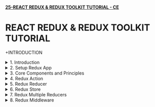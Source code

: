 #### [25-REACT REDUX & REDUX TOOLKIT TUTORIAL - CE](/courses/react/25.md)

# REACT REDUX & REDUX TOOLKIT TUTORIAL

+INTRODUCTION

<details>
  <summary>1. Introduction </summary>

# Introduction

![image](https://github.com/omeatai/My-Tutorials/assets/32337103/e74a4afe-5158-4508-b65e-fcee26ed4d9b)
![image](https://github.com/omeatai/My-Tutorials/assets/32337103/793a173f-2543-4a90-beaf-ca9c401242cb)
![image](https://github.com/omeatai/My-Tutorials/assets/32337103/29106b39-ede6-4c0e-9619-bccedfd92daf)
![image](https://github.com/omeatai/My-Tutorials/assets/32337103/2b810a2e-4ce5-435b-8220-5ec7cc3671fe)
![image](https://github.com/omeatai/My-Tutorials/assets/32337103/c6376c93-26f0-403d-94b6-f53d6ac260dc)
![image](https://github.com/omeatai/My-Tutorials/assets/32337103/bfb3c175-c789-49f6-9e36-b9a51e8ee66e)
![image](https://github.com/omeatai/My-Tutorials/assets/32337103/06a150bf-ec24-4af7-95d9-50b2a775fcac)
![image](https://github.com/omeatai/My-Tutorials/assets/32337103/4d8886e0-7e0d-4323-8361-6ddf59603593)
![image](https://github.com/omeatai/My-Tutorials/assets/32337103/6acd3c37-91fe-41d0-8bf9-ccd14e806a5b)
![image](https://github.com/omeatai/My-Tutorials/assets/32337103/08121a77-f49f-4d3c-9181-c6121fa90d91)
![image](https://github.com/omeatai/My-Tutorials/assets/32337103/5fc0d88f-0287-4d3e-a955-4be1f5ba7133)
![image](https://github.com/omeatai/My-Tutorials/assets/32337103/3dfe4971-6f34-47ab-8c2a-c178c9a3b872)
![image](https://github.com/omeatai/My-Tutorials/assets/32337103/1613ca54-e68e-45c6-b477-6a77b966ee32)
![image](https://github.com/omeatai/My-Tutorials/assets/32337103/f1ff788c-52d8-4bd7-9155-2f55b0cebc1b)

# #END</details>

<details>
  <summary>2. Setup Redux App </summary>

# Setup Redux App

### [https://github.com/omeatai/x-react-ecommerce/commit/19af64a0cf8789347e5ee2f916a2150f1ef04047](https://github.com/omeatai/x-react-ecommerce/commit/19af64a0cf8789347e5ee2f916a2150f1ef04047)

# Initialize npm 

```jsb
 npm init --yes
```

# Install redux

```jsb
npm install redux
```

<img width="1010" alt="image" src="https://github.com/omeatai/My-Tutorials/assets/32337103/5999fcf2-34c5-4787-89c5-d7b6246c68dc">

# #END</details>

<details>
  <summary>3. Core Components and Principles </summary>

# Core Components and Principles

![image](https://github.com/omeatai/My-Tutorials/assets/32337103/3a00765e-e0e0-44e3-8abc-a384114436bb)
![image](https://github.com/omeatai/My-Tutorials/assets/32337103/b6858240-fe8f-4553-aa89-309659780f82)
![image](https://github.com/omeatai/My-Tutorials/assets/32337103/e3827376-f913-43eb-9935-b4d5b490b5ee)
![image](https://github.com/omeatai/My-Tutorials/assets/32337103/65d47ac7-f41a-4c06-af51-eb4c376f8428)
![image](https://github.com/omeatai/My-Tutorials/assets/32337103/c00c9904-f77e-45d7-86f1-d92d60f5c70c)
![image](https://github.com/omeatai/My-Tutorials/assets/32337103/2703a8d8-094b-426d-bf90-b6e03c7a5976)

# #END</details>

<details>
  <summary>4. Redux Action </summary>

# Redux Action

### [https://github.com/omeatai/x-react-ecommerce/commit/47ed160d4c049eaa12e1342fc74536bb6be82627](https://github.com/omeatai/x-react-ecommerce/commit/47ed160d4c049eaa12e1342fc74536bb6be82627)

![image](https://github.com/omeatai/My-Tutorials/assets/32337103/e4a5d01d-9d66-4344-98f5-b4b64638f7f9)
![image](https://github.com/omeatai/My-Tutorials/assets/32337103/a9794c1c-e185-4489-ac07-5908bbff0598)

# #END</details>

<details>
  <summary>5. Redux Reducer </summary>

# Redux Reducer

### [https://github.com/omeatai/x-react-ecommerce/commit/f2c6946244f32271c3392ccefd1e5e92f8d97594](https://github.com/omeatai/x-react-ecommerce/commit/f2c6946244f32271c3392ccefd1e5e92f8d97594)

![image](https://github.com/omeatai/My-Tutorials/assets/32337103/2fd8248c-97b3-40b1-bc9e-ed38af075754)
![image](https://github.com/omeatai/My-Tutorials/assets/32337103/ee946139-6cdb-4f83-a272-28f18ce7a9a7)

# #END</details>

<details>
  <summary>6. Redux Store </summary>

# Redux Store

### [https://github.com/omeatai/x-react-ecommerce/commit/042f9a08a64cec45b6f71fe825186e545ce304c0](https://github.com/omeatai/x-react-ecommerce/commit/042f9a08a64cec45b6f71fe825186e545ce304c0)

![image](https://github.com/omeatai/My-Tutorials/assets/32337103/3f602a5e-d29b-4f88-9fa9-1037b1b1abf3)
![image](https://github.com/omeatai/My-Tutorials/assets/32337103/a03fddfd-e28e-49c1-b8b9-3242cccb901a)

<img width="1010" alt="image" src="https://github.com/omeatai/My-Tutorials/assets/32337103/d0db7fca-571e-4c55-addb-e5e2dbc192da">

# #END</details>

<details>
  <summary>7. Redux Multiple Reducers </summary>

# Redux Multiple Reducers

### [https://github.com/omeatai/x-react-ecommerce/commit/3f626132174fb4a45588a261e9ae36d43d6a74c3](https://github.com/omeatai/x-react-ecommerce/commit/3f626132174fb4a45588a261e9ae36d43d6a74c3)

![image](https://github.com/omeatai/My-Tutorials/assets/32337103/cb486a6c-0335-4b1b-b053-86b58d34b5dd)
<img width="1014" alt="image" src="https://github.com/omeatai/My-Tutorials/assets/32337103/979cac9a-931b-4414-8cb0-c788992a5d5b">
<img width="1015" alt="image" src="https://github.com/omeatai/My-Tutorials/assets/32337103/f597adfb-bd2d-463d-9a0d-5e105f75b57b">

# #END</details>

<details>
  <summary>8. Redux Middleware </summary>

# Redux Middleware

```js

```

```js

```

```js

```

```js

```

```js

```

```js

```

```js

```

```js

```

```js

```

```js

```

```js

```

```js

```

```js

```

```js

```

```js

```

```js

```

# #END</details>
